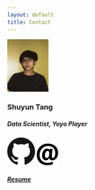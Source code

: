```yaml
---
layout: default
title: Contact
---
```


<div class="centeredMain margin">
  <img class="main" src="shuyuntang.jpg" alt="2019 Santa Catalina" height="120" width="95">
  <h3 class="center-text">Shuyun Tang</h3>
  <h5 class="center-text">Data Scientist, Yoyo Player </h5>
     <div class="center-text">
        <a href="https://www.github.com/44shu"><img class="icon" src="public/github.png"/></a>
        <a href="mailto:44shuyun@gmail.com"><img class="icon" src="public/email.png"/></a>
     </div>
        <div class ="res center-text" title="Resume">
          <a href="Shuyun Tang resume 6.6.pdf"><h5>Resume</h5></a>
        </div>
    </div>
</div>
